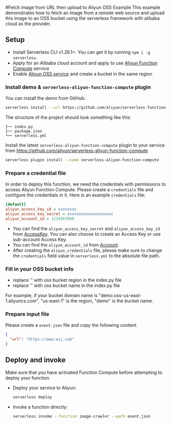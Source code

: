 #Fetch image from URL then upload to Aliyun OSS Example
This example demonstrates how to fetch an image from a remote web source and upload this image to an OSS bucket using the serverless framework with alibaba cloud as the provider.

## Setup

* Install Serverless CLI v1.26.1+. You can get it by running `npm i -g serverless`.
* Apply for an Alibaba cloud account and apply to use [Aliyun Function Compute](https://fc.console.aliyun.com) service
* Enable [Aliyun OSS service](https://oss.console.aliyun.com) and create a bucket in the same region

### Install demo & `serverless-aliyun-function-compute` plugin
You can install the demo from GitHub:

```sh
serverless install --url https://github.com/aliyun/serverless-function-compute-examples/tree/master/image-crawler-python
```

The structure of the project should look something like this:

```
├── index.py
├── package.json
└── serverless.yml
```

Install the latest `serverless-aliyun-function-compute` plugin to your service from https://github.com/aliyun/serverless-aliyun-function-compute

```sh
serverless plugin install --name serverless-aliyun-function-compute
```

### Prepare a credential file
In order to deploy this function, we need the credentials with permissions to access Aliyun Function Compute.
Please create a `credentials` file and configure the credentials in it.
Here is an example `credentials` file:

```ini
[default]
aliyun_access_key_id = xxxxxxxx
aliyun_access_key_secret = xxxxxxxxxxxxxxxxxxxx
aliyun_account_id = 1234567890
```

* You can find the `aliyun_access_key_secret` and `aliyun_access_key_id` from [AccessKey](https://ak-console.aliyun.com/?#/accesskey). You can also choose to create an Access Key or use sub-account Access Key.
* You can find the `aliyun_account_id` from [Account](https://account-intl.console.aliyun.com/?#/secure).
* After creating the `aliyun_credentials` file, please make sure to change the `credentials` field value in `serverless.yml` to the absolute file path.

### Fill in your OSS bucket info

* replace '<region>' with oss bucket region in the index.py file
* replace '<bucket>' with oss bucket name in the index.py file

For example, if your bucket domain name is "demo.oss-us-east-1.aliyuncs.com", "us-east-1" is the region, "demo" is the bucket name.

### Prepare input file

Please create a `event.json` file and copy the following content.
```json
{
  "url": "https://www.wsj.com"
}
```

## Deploy and invoke
Make sure that you have activated Function Compute before attempting to deploy your function.

* Deploy your service to Aliyun:

  ```sh
  serverless deploy
  ```

* Invoke a function directly:

  ```sh
  serverless invoke --function image-crawler --path event.json
  ```